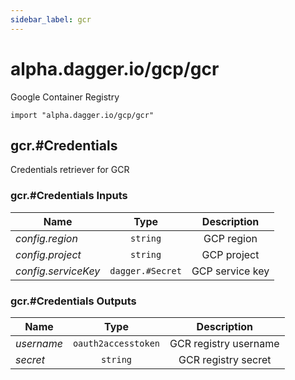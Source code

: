 ```yaml
---
sidebar_label: gcr
---
```


# alpha.dagger.io/gcp/gcr

Google Container Registry

```cue
import "alpha.dagger.io/gcp/gcr"
```

## gcr.#Credentials

Credentials retriever for GCR

### gcr.#Credentials Inputs

| Name                  | Type                | Description        |
| -------------         |:-------------:      |:-------------:     |
|*config.region*        | `string`            |GCP region          |
|*config.project*       | `string`            |GCP project         |
|*config.serviceKey*    | `dagger.#Secret`    |GCP service key     |

### gcr.#Credentials Outputs

| Name             | Type                   | Description             |
| -------------    |:-------------:         |:-------------:          |
|*username*        | `oauth2accesstoken`    |GCR registry username    |
|*secret*          | `string`               |GCR registry secret      |
